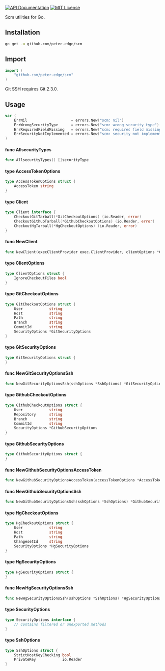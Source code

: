 [![API Documentation](http://img.shields.io/badge/api-Godoc-blue.svg?style=flat-square)](https://godoc.org/github.com/peter-edge/scm)
[![MIT License](http://img.shields.io/badge/license-MIT-blue.svg?style=flat-square)](https://github.com/peter-edge/scm/blob/master/LICENSE)

Scm utilities for Go.

## Installation
```bash
go get -u github.com/peter-edge/scm
```

## Import
```go
import (
    "github.com/peter-edge/scm"
)
```

Git SSH requires Git 2.3.0.

## Usage

```go
var (
	ErrNil                    = errors.New("scm: nil")
	ErrWrongSecurityType      = errors.New("scm: wrong security type")
	ErrRequiredFieldMissing   = errors.New("scm: required field missing")
	ErrSecurityNotImplemented = errors.New("scm: security not implemented")
)
```

#### func  AllsecurityTypes

```go
func AllsecurityTypes() []securityType
```

#### type AccessTokenOptions

```go
type AccessTokenOptions struct {
	AccessToken string
}
```


#### type Client

```go
type Client interface {
	CheckoutGitTarball(*GitCheckoutOptions) (io.Reader, error)
	CheckoutGithubTarball(*GithubCheckoutOptions) (io.Reader, error)
	CheckoutHgTarball(*HgCheckoutOptions) (io.Reader, error)
}
```


#### func  NewClient

```go
func NewClient(execClientProvider exec.ClientProvider, clientOptions *ClientOptions) Client
```

#### type ClientOptions

```go
type ClientOptions struct {
	IgnoreCheckoutFiles bool
}
```


#### type GitCheckoutOptions

```go
type GitCheckoutOptions struct {
	User            string
	Host            string
	Path            string
	Branch          string
	CommitId        string
	SecurityOptions *GitSecurityOptions
}
```


#### type GitSecurityOptions

```go
type GitSecurityOptions struct {
}
```


#### func  NewGitSecurityOptionsSsh

```go
func NewGitSecurityOptionsSsh(sshOptions *SshOptions) *GitSecurityOptions
```

#### type GithubCheckoutOptions

```go
type GithubCheckoutOptions struct {
	User            string
	Repository      string
	Branch          string
	CommitId        string
	SecurityOptions *GithubSecurityOptions
}
```


#### type GithubSecurityOptions

```go
type GithubSecurityOptions struct {
}
```


#### func  NewGithubSecurityOptionsAccessToken

```go
func NewGithubSecurityOptionsAccessToken(accessTokenOptions *AccessTokenOptions) *GithubSecurityOptions
```

#### func  NewGithubSecurityOptionsSsh

```go
func NewGithubSecurityOptionsSsh(sshOptions *SshOptions) *GithubSecurityOptions
```

#### type HgCheckoutOptions

```go
type HgCheckoutOptions struct {
	User            string
	Host            string
	Path            string
	ChangesetId     string
	SecurityOptions *HgSecurityOptions
}
```


#### type HgSecurityOptions

```go
type HgSecurityOptions struct {
}
```


#### func  NewHgSecurityOptionsSsh

```go
func NewHgSecurityOptionsSsh(sshOptions *SshOptions) *HgSecurityOptions
```

#### type SecurityOptions

```go
type SecurityOptions interface {
	// contains filtered or unexported methods
}
```


#### type SshOptions

```go
type SshOptions struct {
	StrictHostKeyChecking bool
	PrivateKey            io.Reader
}
```
